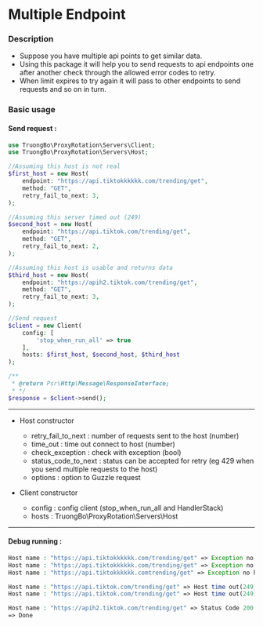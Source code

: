 # Multiple Endpoint

### Description

* Suppose you have multiple api points to get similar data.
* Using this package it will help you to send requests to api endpoints one after another check through the allowed error codes to retry.
* When limit expires to try again it will pass to other endpoints to send requests and so on in turn.

### Basic usage 

#### Send request :
```php
use TruongBo\ProxyRotation\Servers\Client;
use TruongBo\ProxyRotation\Servers\Host;

//Assuming this host is not real
$first_host = new Host(
    endpoint: "https://api.tiktokkkkkk.com/trending/get",
    method: "GET",
    retry_fail_to_next: 3,
);

//Assuming this server timed out (249)
$second_host = new Host(
    endpoint: "https://api.tiktok.com/trending/get",
    method: "GET",
    retry_fail_to_next: 2,
);

//Assuming this host is usable and returns data
$third_host = new Host(
    endpoint: "https://apih2.tiktok.com/trending/get",
    method: "GET",
    retry_fail_to_next: 3,
);

//Send request
$client = new Client(
    config: [
        'stop_when_run_all' => true
    ],
    hosts: $first_host, $second_host, $third_host
);

/**
 * @return Psr\Http\Message\ResponseInterface;
 * */
$response = $client->send();
```
----- 
* Host constructor
  * retry_fail_to_next : number of requests sent to the host (number)
  * time_out : time out connect to host (number)
  * check_exception : check with exception (bool)
  * status_code_to_next : status can be accepted for retry (eg 429 when you send multiple requests to the host)
  * options : option to Guzzle request

* Client constructor
  * config : config client (stop_when_run_all and HandlerStack)
  * hosts : TruongBo\ProxyRotation\Servers\Host
----- 

#### Debug running :
```php
Host name : "https://api.tiktokkkkkk.com/trending/get" => Exception no host (try : 1)
Host name : "https://api.tiktokkkkkk.com/trending/get" => Exception no host (try : 2)
Host name : "https://api.tiktokkkkkk.comtrending/get" => Exception no host (try : 3)

Host name : "https://api.tiktok.com/trending/get" => Host time out(249) (try : 1)
Host name : "https://api.tiktok.com/trending/get" => Host time out(249) (try : 2)

Host name : "https://apih2.tiktok.com/trending/get" => Status Code 200 (try : 1)
=> Done 
```